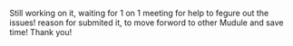Still working on it, waiting for 1 on 1 meeting for help to fegure out the issues!
reason for submited it, to move forword to other Mudule and save time! 
Thank you!
